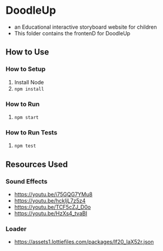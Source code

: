 # DoodleUp
- an Educational interactive storyboard website for children
- This folder contains the frontenD for DoodleUp

## How to Use
### How to Setup
1. Install Node
2. `npm install`

### How to Run
1. `npm start`

### How to Run Tests
1. `npm test`

## Resources Used
### Sound Effects
- https://youtu.be/i75GQG7YMu8
- https://youtu.be/hckIjL7z5z4
- https://youtu.be/TCF5cZJ_D0o
- https://youtu.be/HzXs4_tvaBI

### Loader
- https://assets1.lottiefiles.com/packages/lf20_IaX52r.json